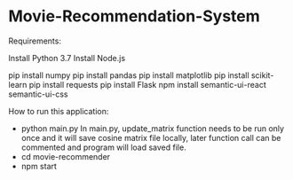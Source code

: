 # Movie-Recommendation-System


Requirements:

Install Python 3.7
Install Node.js

pip install numpy
pip install pandas
pip install matplotlib
pip install scikit-learn
pip install requests
pip install Flask
npm install semantic-ui-react semantic-ui-css

How to run this application:
- python main.py 
	In main.py, update_matrix function needs to be run only once and it will save cosine matrix
	file locally, later function call can be commented and program will load saved file.
- cd movie-recommender
- npm start

